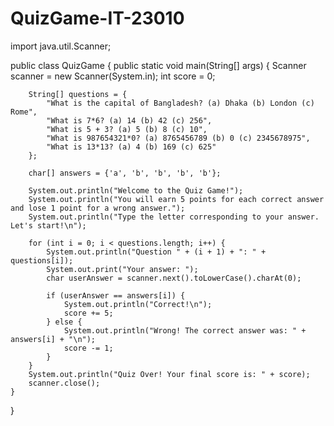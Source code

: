# QuizGame-IT-23010
import java.util.Scanner;

public class QuizGame {
    public static void main(String[] args) {
        Scanner scanner = new Scanner(System.in);
        int score = 0;

        String[] questions = {
            "What is the capital of Bangladesh? (a) Dhaka (b) London (c) Rome",
            "What is 7*6? (a) 14 (b) 42 (c) 256",
            "What is 5 + 3? (a) 5 (b) 8 (c) 10",
            "What is 987654321*0? (a) 8765456789 (b) 0 (c) 2345678975",
            "What is 13*13? (a) 4 (b) 169 (c) 625"
        };

        char[] answers = {'a', 'b', 'b', 'b', 'b'};

        System.out.println("Welcome to the Quiz Game!");
        System.out.println("You will earn 5 points for each correct answer and lose 1 point for a wrong answer.");
        System.out.println("Type the letter corresponding to your answer. Let's start!\n");

        for (int i = 0; i < questions.length; i++) {
            System.out.println("Question " + (i + 1) + ": " + questions[i]);
            System.out.print("Your answer: ");
            char userAnswer = scanner.next().toLowerCase().charAt(0);

            if (userAnswer == answers[i]) {
                System.out.println("Correct!\n");
                score += 5;
            } else {
                System.out.println("Wrong! The correct answer was: " + answers[i] + "\n");
                score -= 1;
            }
        }
        System.out.println("Quiz Over! Your final score is: " + score);
        scanner.close();
    }
}
